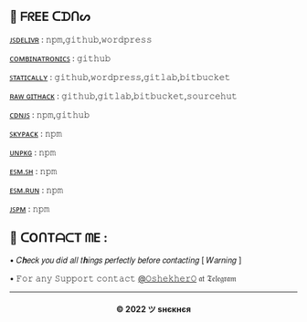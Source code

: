 ## 🌟 ᖴᖇEE ᑕᗪᑎᔕ

[ᴊꜱᴅᴇʟɪᴠʀ](https://www.jsdelivr.com) : 𝚗𝚙𝚖,𝚐𝚒𝚝𝚑𝚞𝚋,𝚠𝚘𝚛𝚍𝚙𝚛𝚎𝚜𝚜

[ᴄᴏᴍʙɪɴᴀᴛʀᴏɴɪᴄꜱ](https://www.combinatronics.com) : 𝚐𝚒𝚝𝚑𝚞𝚋

[ꜱᴛᴀᴛɪᴄᴀʟʟʏ](https://statically.io) : 𝚐𝚒𝚝𝚑𝚞𝚋,𝚠𝚘𝚛𝚍𝚙𝚛𝚎𝚜𝚜,𝚐𝚒𝚝𝚕𝚊𝚋,𝚋𝚒𝚝𝚋𝚞𝚌𝚔𝚎𝚝

[ʀᴀᴡ ɢɪᴛʜᴀᴄᴋ](https://raw.githack.com) : 𝚐𝚒𝚝𝚑𝚞𝚋,𝚐𝚒𝚝𝚕𝚊𝚋,𝚋𝚒𝚝𝚋𝚞𝚌𝚔𝚎𝚝,𝚜𝚘𝚞𝚛𝚌𝚎𝚑𝚞𝚝

[ᴄᴅɴᴊꜱ](https://cdnjs.com) : 𝚗𝚙𝚖,𝚐𝚒𝚝𝚑𝚞𝚋

[ꜱᴋʏᴘᴀᴄᴋ](https://skypack.dev) : 𝚗𝚙𝚖

[ᴜɴᴘᴋɢ](https://unpkg.com/) : 𝚗𝚙𝚖

[ᴇꜱᴍ.ꜱʜ](https://esm.sh) : 𝚗𝚙𝚖

[ᴇꜱᴍ.ʀᴜɴ](https://esm.run) : 𝚗𝚙𝚖

[ᴊꜱᴘᴍ](https://jspm.org) : 𝚗𝚙𝚖

## 🤗 ᑕOᑎTᗩᑕT ᗰE :

• 𝐶𝒉𝑒𝑐𝑘 𝑦𝑜𝑢 𝑑𝑖𝑑 𝑎𝑙𝑙 𝑡𝒉𝑖𝑛𝑔𝑠 𝑝𝑒𝑟𝑓𝑒𝑐𝑡𝑙𝑦 𝑏𝑒𝑓𝑜𝑟𝑒 𝑐𝑜𝑛𝑡𝑎𝑐𝑡𝑖𝑛𝑔 [ 𝑊𝑎𝑟𝑛𝑖𝑛𝑔 ] <br>

• 𝙵𝚘𝚛 𝚊𝚗𝚢 𝚂𝚞𝚙𝚙𝚘𝚛𝚝 𝚌𝚘𝚗𝚝𝚊𝚌𝚝 [@𝙾𝚜𝚑𝚎𝚔𝚑𝚎𝚛𝙾](https://t.me/OshekherO) 𝔞𝔱 𝔗𝔢𝔩𝔢𝔤𝔯𝔞𝔪 <br>

---
<h4 align='center'>© 2022 ツ ѕнєкнєя</h4>

<!-- DO NOT REMOVE THIS CREDIT 🤬 🤬 -->


